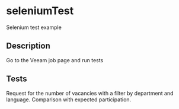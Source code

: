 # seleniumTest
Selenium test example

## Description
Go to the Veeam job page and run tests

## Tests
Request for the number of vacancies with a filter by department and language. Comparison with expected participation.